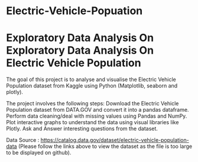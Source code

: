 # Electric-Vehicle-Popuation
# Exploratory Data Analysis On Exploratory Data Analysis On Electric Vehicle Population

The goal of this project is to analyse and visualise the  Electric Vehicle Population
 dataset from Kaggle using Python (Matplotlib, seaborn and plotly).

The project involves the following steps:
Download the  Electric Vehicle Population dataset from DATA.GOV and convert it into a pandas dataframe.
Perform data cleaning/deal with missing values using Pandas and NumPy.
Plot interactive graphs to understand the data using visual libraries like Plotly.
Ask and Answer interesting questions from the dataset.

Data Source : https://catalog.data.gov/dataset/electric-vehicle-population-data
(Please follow the links above to view the dataset as the file is too large to be displayed on github).
